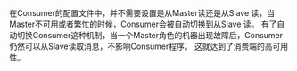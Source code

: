 在Consumer的配置文件中，并不需要设置是从Master读还是从Slave 读，当Master不可用或者繁忙的时候，Consumer会被自动切换到从Slave 读。
有了自动切换Consumer这种机制，当一个Master角色的机器出现故障后，Consumer仍然可以从Slave读取消息，不影响Consumer程序。
这就达到了消费端的高可用性。